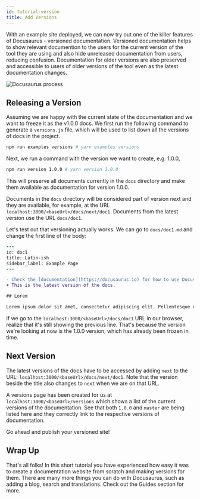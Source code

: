 ```yaml
---
id: tutorial-version
title: Add Versions
---
```


With an example site deployed, we can now try out one of the killer features of Docusaurus - versioned documentation. Versioned documentation helps to show relevant documention to the users for the current version of the tool they are using and also hide unreleased documentation from users, reducing confusion. Documentation for older versions are also preserved and accessible to users of older versions of the tool even as the latest documentation changes.

<img alt="Docusaurus process" src="/img/undraw_docusaurus_process.svg" class="docImage"/>

## Releasing a Version

Assuming we are happy with the current state of the documentation and we want to freeze it as the v1.0.0 docs. We first run the following command to generate a `versions.js` file, which will be used to list down all the versions of docs in the project.

```sh
npm run examples versions # yarn examples versions
```

Next, we run a command with the version we want to create, e.g. 1.0.0,

```sh
npm run version 1.0.0 # yarn version 1.0.0
```

This will preserve all documents currently in the `docs` directory and make them available as documentation for version 1.0.0.

Documents in the `docs` directory will be considered part of version next and they are available, for example, at the URL `localhost:3000/<baseUrl>/docs/next/doc1`. Documents from the latest version use the URL `docs/doc1`.

Let's test out that versioning actually works. We can go to `docs/doc1.md` and change the first line of the body:

```diff
---
id: doc1
title: Latin-ish
sidebar_label: Example Page
---

- Check the [documentation](https://docusaurus.io) for how to use Docusaurus.
+ This is the latest version of the docs.

## Lorem

Lorem ipsum dolor sit amet, consectetur adipiscing elit. Pellentesque elementum dignissim ultricies.
```

If we go to the `localhost:3000/<baseUrl>/docs/doc1` URL in our browser, realize that it's still showing the previous line. That's because the version we're looking at now is the 1.0.0 version, which has already been frozen in time.

## Next Version

The latest versions of the docs have to be accessed by adding `next` to the URL: `localhost:3000/<baseUrl>/docs/next/doc1`. Note that the version beside the title also changes to `next` when we are on that URL.

A versions page has been created for us at `localhost:3000/<baseUrl>/versions` which shows a list of the current versions of the documentation. See that both `1.0.0` and `master` are being listed here and they correctly link to the respective versions of documentation.

Go ahead and publish your versioned site!

## Wrap Up

That's all folks! In this short tutorial you have experienced how easy it was to create a documentation website from scratch and making versions for them. There are many more things you can do with Docusaurus, such as adding a blog, search and translations. Check out the Guides section for more.
